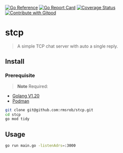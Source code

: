 [![Go Reference](https://pkg.go.dev/badge/github.com/rmsrob/stcp.svg)](https://pkg.go.dev/github.com/rmsrob/stcp)
[![Go Report Card](https://goreportcard.com/badge/github.com/rmsrob/stcp)](https://goreportcard.com/report/github.com/rmsrob/stcp)
[![Coverage Status](https://coveralls.io/repos/github/rmsrob/stcp/badge.svg?branch=master)](https://coveralls.io/github/rmsrob/stcp?branch=master)
<a href="https://gitpod.io/#https://github.com/rmsrob/stcp" target="_blank">
  <img
    src="https://img.shields.io/badge/Open%20with-Gitpod-908a85?logo=gitpod"
    alt="Contribute with Gitpod"
  />
</a>

# stcp

> A simple TCP chat server with auto a single reply.

## Install
### Prerequisite
> **Note** Required:
- [Golang V1.20](https://go.dev/doc/install)
- [Podman](https://podman-desktop.io/downloads)

```sh
git clone git@github.com:rmsrob/stcp.git
cd stcp
go mod tidy
```

## Usage
```sh
go run main.go -listenAdrs=:3000
```
